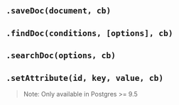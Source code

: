 ## `.saveDoc(document, cb)`

## `.findDoc(conditions, [options], cb)`

## `.searchDoc(options, cb)`

## `.setAttribute(id, key, value, cb)`

> Note: Only available in Postgres >= 9.5
